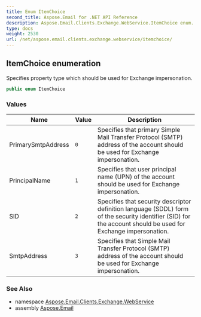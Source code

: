 ```yaml
---
title: Enum ItemChoice
second_title: Aspose.Email for .NET API Reference
description: Aspose.Email.Clients.Exchange.WebService.ItemChoice enum. Specifies property type which should be used for Exchange impersonation
type: docs
weight: 2530
url: /net/aspose.email.clients.exchange.webservice/itemchoice/
---
```

## ItemChoice enumeration

Specifies property type which should be used for Exchange impersonation.

```csharp
public enum ItemChoice
```

### Values

| Name | Value | Description |
| --- | --- | --- |
| PrimarySmtpAddress | `0` | Specifies that primary Simple Mail Transfer Protocol (SMTP) address of the account should be used for Exchange impersonation. |
| PrincipalName | `1` | Specifies that user principal name (UPN) of the account should be used for Exchange impersonation. |
| SID | `2` | Specifies that security descriptor definition language (SDDL) form of the security identifier (SID) for the account should be used for Exchange impersonation. |
| SmtpAddress | `3` | Specifies that Simple Mail Transfer Protocol (SMTP) address of the account should be used for Exchange impersonation. |

### See Also

* namespace [Aspose.Email.Clients.Exchange.WebService](../../aspose.email.clients.exchange.webservice/)
* assembly [Aspose.Email](../../)


